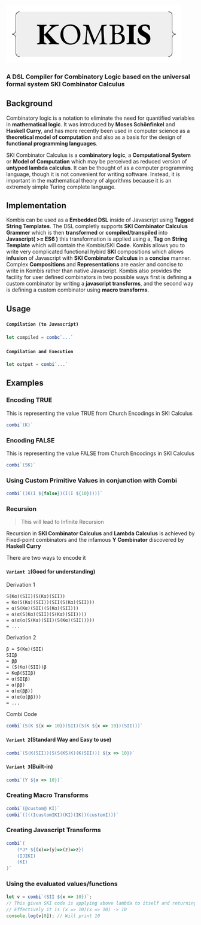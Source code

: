 ### <img src="./combi.png"/>
### A DSL Compiler for Combinatory Logic based on the universal formal system SKI Combinator Calculus

## Background
Combinatory logic is a notation to eliminate the need for quantified variables in **mathematical logic**. It was introduced by **Moses Schönfinkel** and **Haskell Curry**, and has more recently been used in computer science as a **theoretical model of computation** and also as a basis for the design of **functional programming languages**.

SKI Combinator Calculus is a **combinatory logic**, a **Computational System** or **Model of Computation** which may be perceived as reduced version of **untyped lambda calculus**. It can be thought of as a computer programming language, though it is not convenient for writing software. Instead, it is important in the mathematical theory of algorithms because it is an extremely simple Turing complete language.

## Implementation
Kombis can be used as a **Embedded DSL** inside of Javascript using **Tagged String Templates**. The DSL completly supports **SKI Combinator Calculus Grammer** which is then **transformed** or **compiled/transpiled** into **Javascript( >= ES6 )** this transformation is applied using a, **Tag** on **String Template** which will contain the Kombis/SKI **Code**. Kombis allows you to write very complicated functional hybird **SKI** compositions which allows **infusion** of Javascript with **SKI Combinator Calculus** in a **concise** manner. Complex **Compositions** and **Representations** are easier and concise to write in Kombis rather than native Javascript. Kombis also provides the facility for user defined combinators in two possible ways first is defining a custom combinator by writing a **javascript transforms**, and the second way is defining a custom combinator using **macro transforms**.

## Usage

#### `Compilation (to Javascript)`
```javascript
let compiled = combc`...`
```

#### `Compilation and Execution`
```javascript
let output = combi`...`
```

## Examples
### Encoding TRUE
This is representing the value TRUE from Church Encodings in SKI Calculus
```javascript
combi`(K)`
```

### Encoding FALSE
This is representing the value FALSE from Church Encodings in SKI Calculus
```javascript
combi`(SK)`
```

### Using Custom Primitive Values in conjunction with Combi
```javascript
combi`((K(I ${false})(I(I ${10}))))`
```
### Recursion
> This will lead to Infinite Recursion

Recursion in **SKI Combinator Calculus** and **Lambda Calculus** is achieved by Fixed-point combinators and
the infamous **Y Combinator** discovered by **Haskell Curry** 

There are two ways to encode it

#### `Variant 1`(Good for understanding)

Derivation 1
```
S(Kα)(SII)(S(Kα)(SII))
= Kα(S(Kα)(SII))(SII(S(Kα)(SII)))
= α(S(Kα)(SII)(S(Kα)(SII)))
= α(α(S(Kα)(SII)(S(Kα)(SII))))
= α(α(α(S(Kα)(SII)(S(Kα)(SII)))))
= ...
```

Derivation 2
```
β = S(Kα)(SII)
SIIβ 
= ββ
= (S(Kα)(SII))β 
= Kαβ(SIIβ) 
= α(SIIβ) 
= α(ββ)
= α(α(ββ))
= α(α(α(ββ)))
= ...
```

Combi Code
```javascript
combi`(S(K ${x => 10})(SII)(S(K ${x => 10})(SII)))`
```

#### `Variant 2`(Standard Way and Easy to use)
```javascript
combi`(S(K(SII))(S(S(KS)K)(K(SII))) ${x => 10})`
```

#### `Variant 3`(Built-in)
```javascript
combi`(Y ${x => 10})`
```
### Creating Macro Transforms
```javascript 
combi`(@custom@ KI)`
combi`((((IcustomIKI)(KI)(IK))(customI)))`
```

### Creating Javascript Transforms
```javascript
combi`(
    (*J* ${(x)=>(y)=>(z)=>z}) 
    (IJIKI)
    (KI)
)`
```

### Using the evaluated values/functions
```javascript
let v = combi`(SII ${x => 10})`;
// This given SKI code is applying above lambda to itself and returning the output
// Effectively it is (x => 10)(x => 10) -> 10
console.log(v[0]); // Will print 10
```
